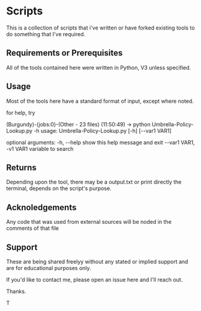 # Scripts

This is a collection of scripts that i've written or have forked existing tools to do something that I've required.

## Requirements or Prerequisites

All of the tools contained here were written in Python, V3 unless specified.


## Usage

Most of the tools here have a standard format of input, except where noted.

for help, try

(Burgundy)-(jobs:0)-(Other - 23 files)
(11:50:49) -> python Umbrella-Policy-Lookup.py -h
usage: Umbrella-Policy-Lookup.py [-h] [--var1 VAR1]

optional arguments:
  -h, --help            show this help message and exit
  --var1 VAR1, -v1 VAR1
                        variable to search            
## Returns

Depending upon the tool, there may be a output.txt or print directly the terminal, depends on the script's purpose. 

## Acknoledgements

Any code that was used from external sources will be noded in the comments of that file

## Support

These are being shared freelyy without any stated or implied support and are for educational purposes only.  

If you'd like to contact me, please open an issue here and I'll reach out. 

Thanks.

T
